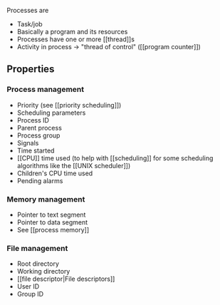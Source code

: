 Processes are
- Task/job
- Basically a program and its resources
- Processes have one or more [[thread]]s
- Activity in process -> "thread of control" ([[program counter]])

## Properties
### Process management
- Priority (see [[priority scheduling]])
- Scheduling parameters
- Process ID
- Parent process
- Process group
- Signals
- Time started
- [[CPU]] time used (to help with [[scheduling]] for some scheduling algorithms like the [[UNIX scheduler]])
- Children's CPU time used
- Pending alarms
### Memory management
- Pointer to text segment
- Pointer to data segment
- See [[process memory]]
### File management
- Root directory
- Working directory
- [[file descriptor|File descriptors]]
- User ID
- Group ID